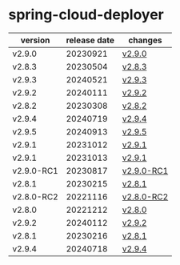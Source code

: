 # spring-cloud-deployer	


|version|release date|changes|
|---|---|---|
|v2.9.0|20230921|[v2.9.0](./v2.9.0-20230921.md)|
|v2.8.3|20230504|[v2.8.3](./v2.8.3-20230504.md)|
|v2.9.3|20240521|[v2.9.3](./v2.9.3-20240521.md)|
|v2.9.2|20240111|[v2.9.2](./v2.9.2-20240111.md)|
|v2.8.2|20230308|[v2.8.2](./v2.8.2-20230308.md)|
|v2.9.4|20240719|[v2.9.4](./v2.9.4-20240719.md)|
|v2.9.5|20240913|[v2.9.5](./v2.9.5-20240913.md)|
|v2.9.1|20231012|[v2.9.1](./v2.9.1-20231012.md)|
|v2.9.1|20231013|[v2.9.1](./v2.9.1-20231013.md)|
|v2.9.0-RC1|20230817|[v2.9.0-RC1](./v2.9.0-RC1-20230817.md)|
|v2.8.1|20230215|[v2.8.1](./v2.8.1-20230215.md)|
|v2.8.0-RC2|20221116|[v2.8.0-RC2](./v2.8.0-RC2-20221116.md)|
|v2.8.0|20221212|[v2.8.0](./v2.8.0-20221212.md)|
|v2.9.2|20240112|[v2.9.2](./v2.9.2-20240112.md)|
|v2.8.1|20230216|[v2.8.1](./v2.8.1-20230216.md)|
|v2.9.4|20240718|[v2.9.4](./v2.9.4-20240718.md)|
